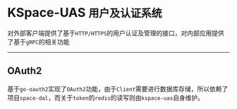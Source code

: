 # KSpace-UAS `用户及认证系统`
对外部客户端提供了基于`HTTP/HTTPS`的用户认证及管理的接口，对内部应用提供了基于`gRPC`的相关功能
****
## OAuth2
基于`go-oauth2`实现了`OAuth2`功能，由于`Client`需要进行数据库存储，所以依赖了项目`space-dal`，而关于`token`的`redis`的读写则由`kspace-uas`自身维护。